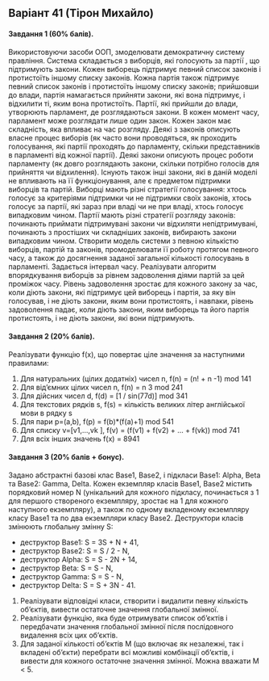 ## Варіант 41 (Тірон Михайло)

#### Завдання 1 (60% балів).

Використовуючи засоби ООП, змоделювати демократичну систему
правління. Система складається з виборців, які голосують за партії , що підтримують закони.
Кожен виборець підтримує певний список законів і протистоїть іншому списку законів. Кожна
партія також підтримує певний список законів і протистоїть іншому списку законів; прийшовши до
влади, партія намагається прийняти закони, які вона підтримує, і відхилити ті, яким вона
протистоїть. Партії, які прийшли до влади, утворюють парламент, де розглядаються закони. В
кожен момент часу, парламент може розглядати лише один закон. Кожен закон має складність,
яка впливає на час розгляду. Деякі з законів описують власне процес виборів (як часто вони
проводяться, як проходить голосування, які партії проходять до парламенту, скільки представників
в парламенті від кожної партії). Деякі закони описують процес роботи парламенту (як довго
розглядають закони, скільки потрібно голосів для прийняття чи відхилення). Існують також інші
закони, які в даній моделі не впливають на її функціонування, але є предметом підтримки
виборців та партій. Виборці мають різні стратегії голосування: хтось голосує за критеріями
підтримки чи не підтримки своїх законів, хтось голосує за партії, які зараз при владі чи не при
владі, хтось голосує випадковим чином. Партії мають різні стратегії розгляду законів: починають
приймати підтримувані закони чи відхиляти непідтримувані, починають з простіших чи складніших
законів, вибирають закони випадковим чином.
Створити модель системи з певною кількістю виборців, партій та законів, промоделювати її роботу
протягом певного часу, а також до досягнення заданої загальної кількості голосувань в парламенті.
Задається інтервал часу. Реалізувати алгоритм впорядкування виборців за рівнем задоволення
діями партій за цей проміжок часу. Рівень задоволення зростає для кожного закону за час, коли
діють закони, які підтримує цей виборець і партія, за яку він голосував, і не діють закони, яким
вони протистоять, і навпаки, рівень задоволення падає, коли діють закони, яким виборець та його
партія протистоять, і не діють закони, які вони підтримують.


#### Завдання 2 (20% балів).

Реалізувати функцію f(x), що повертає ціле значення за наступними
правилами:
1. Для натуральних (цілих додатніх) чисел n, f(n) = (n! + n -1) mod 141
2. Для від’ємних цілих чисел n, f(n) = n 3 mod 241
3. Для дійсних чисел d, f(d) = [1 / sin(77d)] mod 341
4. Для текстових рядків s, f(s) = кількість великих літер англійської мови в рядку s
5. Для пари p=(a,b), f(p) = f(b)*(f(a)+1) mod 541
6. Для списку v=[v1,...,vk ], f(v) = (f(v1) + f(v2) + ... + f(vk)) mod 741
7. Для всіх інших значень f(x) = 8941


#### Завдання 3 (20% балів + бонус).
Задано абстрактні базові клас Base1, Base2, і підкласи Base1: Alpha,
Beta та Base2: Gamma, Delta. Кожен екземпляр класів Base1, Base2 містить порядковий номер N
(унікальний для кожного підкласу, починається з 1 для першого створеного екземпляру, зростає на
1 для кожного наступного екземпляру), а також по одному вкладеному екземпляру класу Base1 та
по два екземпляри класу Base2. Деструктори класів змінюють глобальну змінну S:
- деструктор Base1: S = 3S + N + 41,
- деструктор Base2: S = S / 2 - N,
- деструктор Alpha: S = S - 2N + 14,
- деструктор Beta: S = S - N,
- деструктор Gamma: S = S - N,
- деструктор Delta: S = S + 3N - 41.
1. Реалізувати відповідні класи, створити і видалити певну кількість об’єктів, вивести
остаточне значення глобальної змінної.
2. Реалізувати функцію, яка буде отримувати список об’єктів і передбачати значення
глобальної змінної після послідовного видалення всіх цих об’єктів.
3. Для заданої кількості об’єктів M (що включає як незалежні, так і вкладені об’єкти)
перебрати всі можливі комбінації об’єктів, і вивести для кожного остаточне значення
змінної. Можна вважати M < 5.